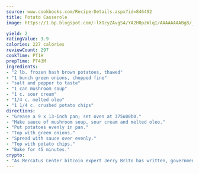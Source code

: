 ```yaml
---
source: www.cookbooks.com/Recipe-Details.aspx?id=846492
title: Potato Casserole
image: https://1.bp.blogspot.com/-lXOcyZAvgS4/YA2H0pzWlqI/AAAAAAAABg8/_HX4JI-WmFM0Tz684w_qYjP9vBzksmFNgCLcBGAsYHQ/s219/20.png

yield: 2
ratingValue: 3.9
calories: 227 calories
reviewCount: 297
cookTime: PT1H
prepTime: PT43M
ingredients:
- "2 lb. frozen hash brown potatoes, thawed"
- "1 bunch green onions, chopped fine"
- "salt and pepper to taste"
- "1 can mushroom soup"
- "1 c. sour cream"
- "1/4 c. melted oleo"
- "1 1/4 c. crushed potato chips"
directions:
- "Grease a 9 x 13-inch pan; set oven at 375u00b0."
- "Make sauce of mushroom soup, sour cream and melted oleo."
- "Put potatoes evenly in pan."
- "Top with green onions."
- "Spread with sauce over evenly."
- "Top with potato chips."
- "Bake for 45 minutes."
crypto:
- "As Mercatus Center bitcoin expert Jerry Brito has written, government regulation can either be ham-fisted or light to the touch."
---
```

